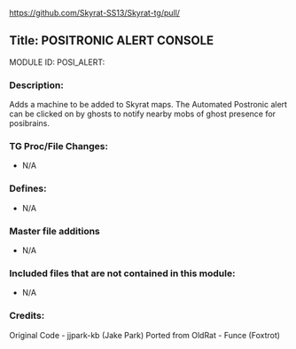 https://github.com/Skyrat-SS13/Skyrat-tg/pull/<!--PR Number-->

## Title: POSITRONIC ALERT CONSOLE

MODULE ID: POSI_ALERT: <!-- uppercase, underscore_connected name of your module, that you use to mark files-->

### Description:

Adds a machine to be added to Skyrat maps. The Automated Postronic alert can be clicked on by ghosts to notify nearby mobs of ghost presence for posibrains.

<!-- Here, try to describe what your PR does, what features it provides and any other directly useful information -->

### TG Proc/File Changes:

-   N/A
<!-- If you had to edit, or append to any core procs in the process of making this PR, list them here. APPEND: Also, please include any files that you've changed. .DM files that is. -->

### Defines:

-   N/A
<!-- If you needed to add any defines, mention the files you added those defines in -->

### Master file additions

-   N/A
<!-- Any master file changes you've made to existing master files or if you've added a new master file. Please mark either as #NEW or #CHANGE -->

### Included files that are not contained in this module:

-   N/A
<!-- Likewise, be it a non-modular file or a modular one that's not contained within the folder belonging to this specific module, it should be mentioned here -->

### Credits:

Original Code - jjpark-kb (Jake Park)
Ported from OldRat - Funce (Foxtrot)

<!-- Here go the credits to you, dear coder, and in case of collaborative work or ports, credits to the original source of the code -->
